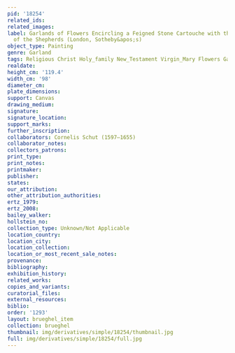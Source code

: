 ```yaml
---
pid: '18254'
related_ids: 
related_images: 
label: Garlands of Flowers Encircling a Feigned Stone Cartouche with the Adoration
  of the Shepherds (London, Sotheby&apos;s)
object_type: Painting
genre: Garland
tags: Religious Christ Holy_family New_Testament Virgin_Mary Flowers Garland
realdate: 
height_cm: '119.4'
width_cm: '98'
diameter_cm: 
plate_dimensions: 
support: Canvas
drawing_medium: 
signature: 
signature_location: 
support_marks: 
further_inscription: 
collaborators: Cornelis Schut (1597–1655)
collaborator_notes: 
collectors_patrons: 
print_type: 
print_notes: 
printmaker: 
publisher: 
states: 
our_attribution: 
other_attribution_authorities: 
ertz_1979: 
ertz_2008: 
bailey_walker: 
hollstein_no: 
collection_type: Unknown/Not Applicable
location_country: 
location_city: 
location_collection: 
location_or_most_recent_sale_notes: 
provenance: 
bibliography: 
exhibition_history: 
related_works: 
copies_and_variants: 
curatorial_files: 
external_resources: 
biblio: 
order: '1293'
layout: brueghel_item
collection: brueghel
thumbnail: img/derivatives/simple/18254/thumbnail.jpg
full: img/derivatives/simple/18254/full.jpg
---
```

